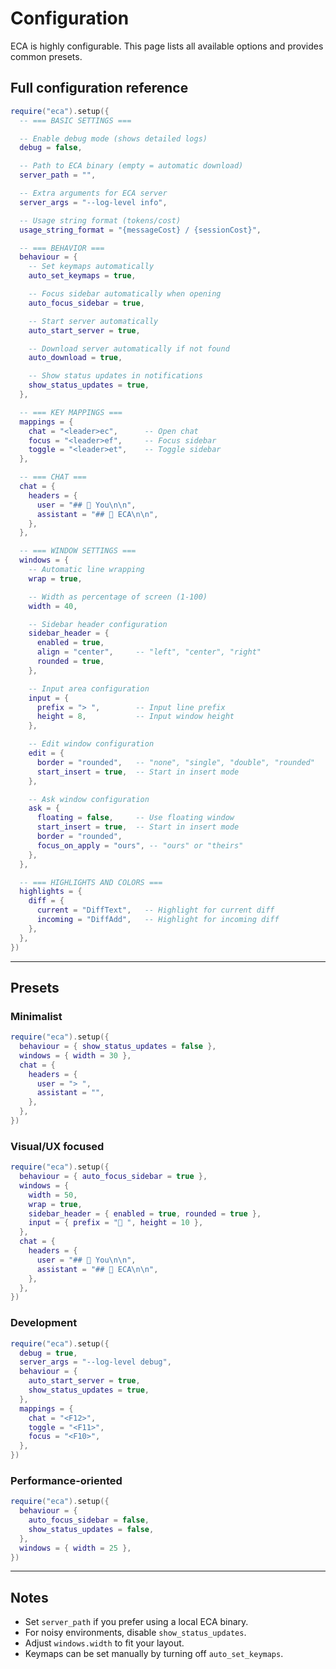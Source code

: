 # Configuration

ECA is highly configurable. This page lists all available options and provides common presets.

## Full configuration reference

```lua
require("eca").setup({
  -- === BASIC SETTINGS ===

  -- Enable debug mode (shows detailed logs)
  debug = false,

  -- Path to ECA binary (empty = automatic download)
  server_path = "",

  -- Extra arguments for ECA server
  server_args = "--log-level info",

  -- Usage string format (tokens/cost)
  usage_string_format = "{messageCost} / {sessionCost}",

  -- === BEHAVIOR ===
  behaviour = {
    -- Set keymaps automatically
    auto_set_keymaps = true,

    -- Focus sidebar automatically when opening
    auto_focus_sidebar = true,

    -- Start server automatically
    auto_start_server = true,

    -- Download server automatically if not found
    auto_download = true,

    -- Show status updates in notifications
    show_status_updates = true,
  },

  -- === KEY MAPPINGS ===
  mappings = {
    chat = "<leader>ec",      -- Open chat
    focus = "<leader>ef",     -- Focus sidebar
    toggle = "<leader>et",    -- Toggle sidebar
  },

  -- === CHAT ===
  chat = {
    headers = {
      user = "## 👤 You\n\n",
      assistant = "## 🤖 ECA\n\n",
    },
  },

  -- === WINDOW SETTINGS ===
  windows = {
    -- Automatic line wrapping
    wrap = true,

    -- Width as percentage of screen (1-100)
    width = 40,

    -- Sidebar header configuration
    sidebar_header = {
      enabled = true,
      align = "center",     -- "left", "center", "right"
      rounded = true,
    },

    -- Input area configuration
    input = {
      prefix = "> ",        -- Input line prefix
      height = 8,           -- Input window height
    },

    -- Edit window configuration
    edit = {
      border = "rounded",   -- "none", "single", "double", "rounded"
      start_insert = true,  -- Start in insert mode
    },

    -- Ask window configuration
    ask = {
      floating = false,     -- Use floating window
      start_insert = true,  -- Start in insert mode
      border = "rounded",
      focus_on_apply = "ours", -- "ours" or "theirs"
    },
  },

  -- === HIGHLIGHTS AND COLORS ===
  highlights = {
    diff = {
      current = "DiffText",   -- Highlight for current diff
      incoming = "DiffAdd",   -- Highlight for incoming diff
    },
  },
})
```

---

## Presets

### Minimalist
```lua
require("eca").setup({
  behaviour = { show_status_updates = false },
  windows = { width = 30 },
  chat = {
    headers = {
      user = "> ",
      assistant = "",
    },
  },
})
```

### Visual/UX focused
```lua
require("eca").setup({
  behaviour = { auto_focus_sidebar = true },
  windows = {
    width = 50,
    wrap = true,
    sidebar_header = { enabled = true, rounded = true },
    input = { prefix = "💬 ", height = 10 },
  },
  chat = {
    headers = {
      user = "## 👤 You\n\n",
      assistant = "## 🤖 ECA\n\n",
    },
  },
})
```

### Development
```lua
require("eca").setup({
  debug = true,
  server_args = "--log-level debug",
  behaviour = {
    auto_start_server = true,
    show_status_updates = true,
  },
  mappings = {
    chat = "<F12>",
    toggle = "<F11>",
    focus = "<F10>",
  },
})
```

### Performance-oriented
```lua
require("eca").setup({
  behaviour = {
    auto_focus_sidebar = false,
    show_status_updates = false,
  },
  windows = { width = 25 },
})
```

---

## Notes
- Set `server_path` if you prefer using a local ECA binary.
- For noisy environments, disable `show_status_updates`.
- Adjust `windows.width` to fit your layout.
- Keymaps can be set manually by turning off `auto_set_keymaps`.
